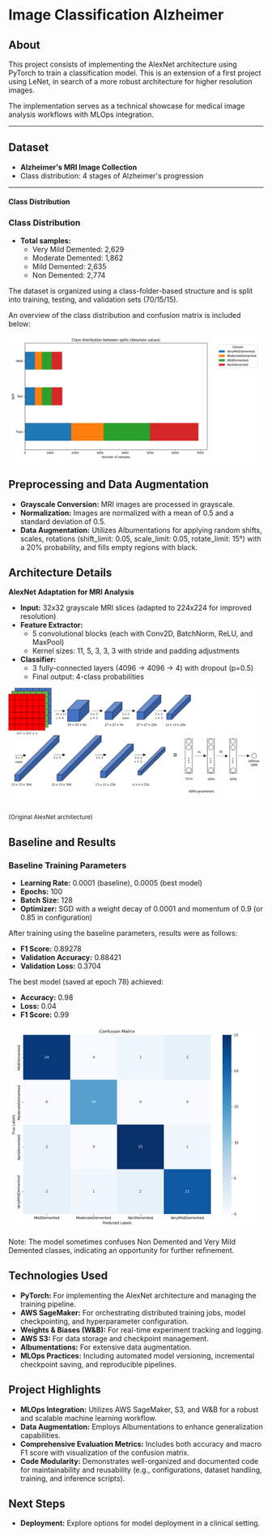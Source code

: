 # Image Classification Alzheimer

## About

This project consists of implementing the AlexNet architecture using PyTorch to train a classification model.
This is an extension of a first project using LeNet, in search of a more robust architecture for higher resolution images.

The implementation serves as a technical showcase for medical image analysis workflows with MLOps integration.

----------------

## Dataset

- **Alzheimer's MRI Image Collection**
- Class distribution: 4 stages of Alzheimer's progression
---------------------------------
#### Class Distribution

### Class Distribution

- **Total samples:**
  - Very Mild Demented: 2,629
  - Moderate Demented: 1,862
  - Mild Demented: 2,635
  - Non Demented: 2,774

The dataset is organized using a class-folder-based structure and is split into training, testing, and validation sets (70/15/15).

An overview of the class distribution and confusion matrix is included below:

<img src="data/notes/Figure_2.png" alt="Confusion Matrix" width="500"/>
<br>

## Preprocessing and Data Augmentation

- **Grayscale Conversion:** MRI images are processed in grayscale.
- **Normalization:** Images are normalized with a mean of 0.5 and a standard deviation of 0.5.
- **Data Augmentation:** Utilizes Albumentations for applying random shifts, scales, rotations (shift_limit: 0.05, scale_limit: 0.05, rotate_limit: 15°) with a 20% probability, and fills empty regions with black.

## Architecture Details

**AlexNet Adaptation for MRI Analysis**

- **Input:** 32x32 grayscale MRI slices (adapted to 224x224 for improved resolution)
- **Feature Extractor:**
  - 5 convolutional blocks (each with Conv2D, BatchNorm, ReLU, and MaxPool)
  - Kernel sizes: 11, 5, 3, 3, 3 with stride and padding adjustments
- **Classifier:**
  - 3 fully-connected layers (4096 → 4096 → 4) with dropout (p=0.5)
  - Final output: 4-class probabilities

<img src="data/notes/alexnet_arch.png" alt="AlexNet architecture" width="500"/>
<p><small>(Original AlexNet architecture)</small></p>

## Baseline and Results

### Baseline Training Parameters

- **Learning Rate:** 0.0001 (baseline), 0.0005 (best model)
- **Epochs:** 100
- **Batch Size:** 128
- **Optimizer:** SGD with a weight decay of 0.0001 and momentum of 0.9 (or 0.85 in configuration)

After training using the baseline parameters, results were as follows:
- **F1 Score:** 0.89278
- **Validation Accuracy:** 0.88421
- **Validation Loss:** 0.3704

The best model (saved at epoch 78) achieved:
- **Accuracy:** 0.98
- **Loss:** 0.04
- **F1 Score:** 0.99

<img src="data/notes/confusion_matrix_image_100_34ec8d483df2e72a2f4b.png" alt="Confusion Matrix" width="500"/>

Note: The model sometimes confuses Non Demented and Very Mild Demented classes, indicating an opportunity for further refinement.

## Technologies Used

- **PyTorch:** For implementing the AlexNet architecture and managing the training pipeline.
- **AWS SageMaker:** For orchestrating distributed training jobs, model checkpointing, and hyperparameter configuration.
- **Weights & Biases (W&B):** For real-time experiment tracking and logging.
- **AWS S3:** For data storage and checkpoint management.
- **Albumentations:** For extensive data augmentation.
- **MLOps Practices:** Including automated model versioning, incremental checkpoint saving, and reproducible pipelines.

## Project Highlights

- **MLOps Integration:** Utilizes AWS SageMaker, S3, and W&B for a robust and scalable machine learning workflow.
- **Data Augmentation:** Employs Albumentations to enhance generalization capabilities.
- **Comprehensive Evaluation Metrics:** Includes both accuracy and macro F1 score with visualization of the confusion matrix.
- **Code Modularity:** Demonstrates well-organized and documented code for maintainability and reusability (e.g., configurations, dataset handling, training, and inference scripts).

## Next Steps

- **Deployment:** Explore options for model deployment in a clinical setting.








